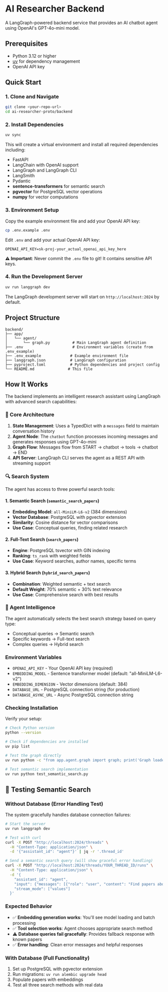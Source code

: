 # AI Researcher Backend

A LangGraph-powered backend service that provides an AI chatbot agent using OpenAI's GPT-4o-mini model.

## Prerequisites

- Python 3.12 or higher
- [uv](https://docs.astral.sh/uv/) for dependency management
- OpenAI API key

## Quick Start

### 1. Clone and Navigate

```bash
git clone <your-repo-url>
cd ai-researcher-proto/backend
```

### 2. Install Dependencies

```bash
uv sync
```

This will create a virtual environment and install all required dependencies including:
- FastAPI
- LangChain with OpenAI support
- LangGraph and LangGraph CLI
- LangSmith
- Pydantic
- **sentence-transformers** for semantic search
- **pgvector** for PostgreSQL vector operations
- **numpy** for vector computations

### 3. Environment Setup

Copy the example environment file and add your OpenAI API key:

```bash
cp .env.example .env
```

Edit `.env` and add your actual OpenAI API key:

```env
OPENAI_API_KEY=sk-proj-your_actual_openai_api_key_here
```

**⚠️ Important**: Never commit the `.env` file to git! It contains sensitive API keys.

### 4. Run the Development Server

```bash
uv run langgraph dev
```

The LangGraph development server will start on `http://localhost:2024` by default.

## Project Structure

```
backend/
├── app/
│   └── agent/
│       └── graph.py          # Main LangGraph agent definition
├── .env                      # Environment variables (create from .env_example)
├── .env_example             # Example environment file
├── langgraph.json           # LangGraph configuration
├── pyproject.toml           # Python dependencies and project config
└── README.md               # This file
```

## How It Works

The backend implements an intelligent research assistant using LangGraph with advanced search capabilities:

### 🧠 Core Architecture
1. **State Management**: Uses a TypedDict with a `messages` field to maintain conversation history
2. **Agent Node**: The `chatbot` function processes incoming messages and generates responses using GPT-4o-mini
3. **Graph Flow**: Messages flow from START → chatbot → tools → chatbot → END
4. **API Server**: LangGraph CLI serves the agent as a REST API with streaming support

### 🔍 Search System
The agent has access to three powerful search tools:

#### 1. **Semantic Search** (`semantic_search_papers`)
- **Embedding Model**: `all-MiniLM-L6-v2` (384 dimensions)
- **Vector Database**: PostgreSQL with pgvector extension
- **Similarity**: Cosine distance for vector comparisons
- **Use Case**: Conceptual queries, finding related research

#### 2. **Full-Text Search** (`search_papers`)
- **Engine**: PostgreSQL tsvector with GIN indexing
- **Ranking**: `ts_rank` with weighted fields
- **Use Case**: Keyword searches, author names, specific terms

#### 3. **Hybrid Search** (`hybrid_search_papers`)
- **Combination**: Weighted semantic + text search
- **Default Weight**: 70% semantic + 30% text relevance
- **Use Case**: Comprehensive search with best results

### 🤖 Agent Intelligence
The agent automatically selects the best search strategy based on query type:
- Conceptual queries → Semantic search
- Specific keywords → Full-text search  
- Complex queries → Hybrid search

### Environment Variables

- `OPENAI_API_KEY` - Your OpenAI API key (required)
- `EMBEDDING_MODEL` - Sentence transformer model (default: "all-MiniLM-L6-v2")
- `EMBEDDING_DIMENSION` - Vector dimensions (default: 384)
- `DATABASE_URL` - PostgreSQL connection string (for production)
- `DATABASE_ASYNC_URL` - Async PostgreSQL connection string

### Checking Installation

Verify your setup:

```bash
# Check Python version
python --version

# Check if dependencies are installed
uv pip list

# Test the graph directly
uv run python -c "from app.agent.graph import graph; print('Graph loaded successfully')"

# Test semantic search implementation
uv run python test_semantic_search.py
```

## 🧪 Testing Semantic Search

### Without Database (Error Handling Test)
The system gracefully handles database connection failures:

```bash
# Start the server
uv run langgraph dev

# Test with curl
curl -X POST "http://localhost:2024/threads" \
  -H "Content-Type: application/json" \
  -d '{"assistant_id": "agent"}' | jq -r '.thread_id'

# Send a semantic search query (will show graceful error handling)
curl -X POST "http://localhost:2024/threads/YOUR_THREAD_ID/runs" \
  -H "Content-Type: application/json" \
  -d '{
    "assistant_id": "agent",
    "input": {"messages": [{"role": "user", "content": "Find papers about attention mechanisms"}]},
    "stream_mode": ["values"]
  }'
```

### Expected Behavior
- ✅ **Embedding generation works**: You'll see model loading and batch processing
- ✅ **Tool selection works**: Agent chooses appropriate search method
- ⚠️ **Database queries fail gracefully**: Provides fallback response with known papers
- ✅ **Error handling**: Clean error messages and helpful responses

### With Database (Full Functionality)
1. Set up PostgreSQL with pgvector extension
2. Run migrations: `uv run alembic upgrade head`
3. Populate papers with embeddings
4. Test all three search methods with real data
